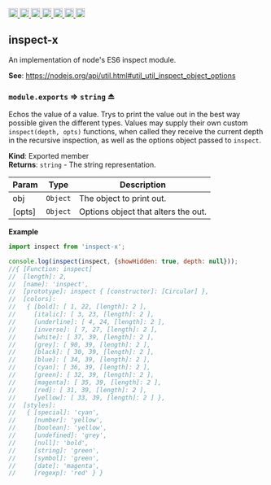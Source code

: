 <a
  href="https://travis-ci.org/Xotic750/inspect-x"
  title="Travis status">
<img
  src="https://travis-ci.org/Xotic750/inspect-x.svg?branch=master"
  alt="Travis status" height="18">
</a>
<a
  href="https://david-dm.org/Xotic750/inspect-x"
  title="Dependency status">
<img src="https://david-dm.org/Xotic750/inspect-x/status.svg"
  alt="Dependency status" height="18"/>
</a>
<a
  href="https://david-dm.org/Xotic750/inspect-x?type=dev"
  title="devDependency status">
<img src="https://david-dm.org/Xotic750/inspect-x/dev-status.svg"
  alt="devDependency status" height="18"/>
</a>
<a
  href="https://badge.fury.io/js/inspect-x"
  title="npm version">
<img src="https://badge.fury.io/js/inspect-x.svg"
  alt="npm version" height="18">
</a>
<a
  href="https://www.jsdelivr.com/package/npm/inspect-x"
  title="jsDelivr hits">
<img src="https://data.jsdelivr.com/v1/package/npm/inspect-x/badge?style=rounded"
  alt="jsDelivr hits" height="18">
</a>
<a
  href="https://bettercodehub.com/results/Xotic750/inspect-x"
  title="bettercodehub score">
<img src="https://bettercodehub.com/edge/badge/Xotic750/inspect-x?branch=master"
  alt="bettercodehub score" height="18">
</a>
<a
  href="https://coveralls.io/github/Xotic750/inspect-x?branch=master"
  title="Coverage Status">
<img src="https://coveralls.io/repos/github/Xotic750/inspect-x/badge.svg?branch=master"
  alt="Coverage Status" height="18">
</a>

<a name="module_inspect-x"></a>

## inspect-x

An implementation of node's ES6 inspect module.

**See**: https://nodejs.org/api/util.html#util_util_inspect_object_options

<a name="exp_module_inspect-x--module.exports"></a>

### `module.exports` ⇒ <code>string</code> ⏏

Echos the value of a value. Trys to print the value out
in the best way possible given the different types.
Values may supply their own custom `inspect(depth, opts)` functions,
when called they receive the current depth in the recursive inspection,
as well as the options object passed to `inspect`.

**Kind**: Exported member  
**Returns**: <code>string</code> - The string representation.

| Param  | Type                | Description                         |
| ------ | ------------------- | ----------------------------------- |
| obj    | <code>Object</code> | The object to print out.            |
| [opts] | <code>Object</code> | Options object that alters the out. |

**Example**

```js
import inspect from 'inspect-x';

console.log(inspect(inspect, {showHidden: true, depth: null}));
//{ [Function: inspect]
//  [length]: 2,
//  [name]: 'inspect',
//  [prototype]: inspect { [constructor]: [Circular] },
//  [colors]:
//   { [bold]: [ 1, 22, [length]: 2 ],
//     [italic]: [ 3, 23, [length]: 2 ],
//     [underline]: [ 4, 24, [length]: 2 ],
//     [inverse]: [ 7, 27, [length]: 2 ],
//     [white]: [ 37, 39, [length]: 2 ],
//     [grey]: [ 90, 39, [length]: 2 ],
//     [black]: [ 30, 39, [length]: 2 ],
//     [blue]: [ 34, 39, [length]: 2 ],
//     [cyan]: [ 36, 39, [length]: 2 ],
//     [green]: [ 32, 39, [length]: 2 ],
//     [magenta]: [ 35, 39, [length]: 2 ],
//     [red]: [ 31, 39, [length]: 2 ],
//     [yellow]: [ 33, 39, [length]: 2 ] },
//  [styles]:
//   { [special]: 'cyan',
//     [number]: 'yellow',
//     [boolean]: 'yellow',
//     [undefined]: 'grey',
//     [null]: 'bold',
//     [string]: 'green',
//     [symbol]: 'green',
//     [date]: 'magenta',
//     [regexp]: 'red' } }
```
